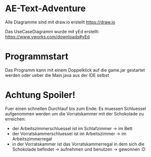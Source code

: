 # AE-Text-Adventure

Alle Diagramme sind mit draw.io erstellt 
https://draw.io

Das UseCaseDiagramm wurde mit yEd erstellt:
https://www.yworks.com/downloads#yEd


# Programmstart

Das Programm kann mit einem Doppelklick auf die game.jar gestartet werden oder ueber die Main.java aus der IDE selbst


# Achtung Spoiler!

Fuer einen schnellen Durchlauf bis zum Ende:
Es muessen Schluessel aufgenommen werden um die Vorratskammer mit der Schokolade zu erreichen:
- der Arbeitszimmerschluessel ist im Schlafzimmer -> im Bett 
- der Vorratskammerschluessel ist im Arbeitszimmer -> im Arbeitszimmerregal
- in der Vorratskammer ist das Vorratskammerregal in dem sich die Schokolade befindet -> aufnehmen und benutzen -> gewonnen :D